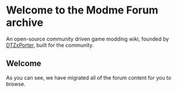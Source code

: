 # Welcome to the Modme Forum archive

An open-source community driven game modding wiki, founded by [DTZxPorter](https://twitter.com/dtzxporter), built for the community.

## Welcome
As you can see, we have migrated all of the forum content for you to browse.